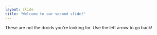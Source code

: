 ```yaml
---
layout: slide
title: "Welcome to our second slide!"
---
```

These are not the droids you're looking for.
Use the left arrow to go back!
